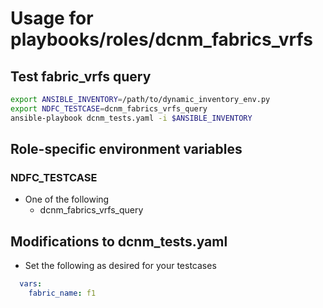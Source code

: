 # Usage for playbooks/roles/dcnm_fabrics_vrfs

## Test fabric_vrfs query

```bash
export ANSIBLE_INVENTORY=/path/to/dynamic_inventory_env.py
export NDFC_TESTCASE=dcnm_fabrics_vrfs_query
ansible-playbook dcnm_tests.yaml -i $ANSIBLE_INVENTORY
```

## Role-specific environment variables

### NDFC_TESTCASE

- One of the following
    - dcnm_fabrics_vrfs_query

## Modifications to dcnm_tests.yaml

- Set the following as desired for your testcases

```yaml
  vars:
    fabric_name: f1
```